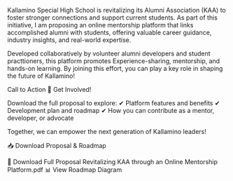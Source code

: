 
Kallamino Special High School is revitalizing its Alumni Association (KAA) to foster stronger connections and support current students. As part of this initiative, I am proposing  an online mentorship platform that links accomplished alumni with students, offering valuable career guidance, industry insights, and real-world expertise.

Developed collaboratively by volunteer alumni developers and student practtioners, this platform promotes Experience-sharing, mentorship, and hands-on learning. By joining this effort, you can play a key role in shaping the future of Kallamino!

Call to Action
📢 Get Involved!

Download the full proposal to explore:
✔ Platform features and benefits
✔ Development plan and roadmap
✔ How you can contribute as a mentor, developer, or advocate

Together, we can empower the next generation of Kallamino leaders!

📥 Download Proposal & Roadmap

📄 Download Full Proposal
Revitalizing KAA through an Online Mentorship Platform.pdf 
📊 View Roadmap Diagram
